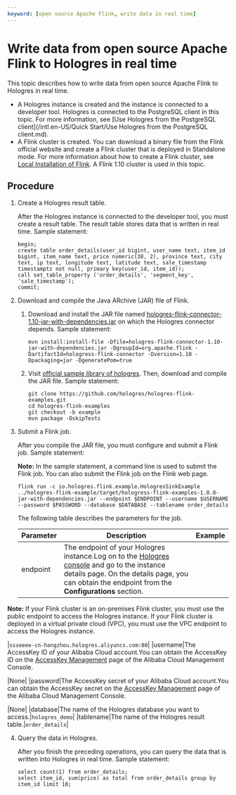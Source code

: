 ```yaml
---
keyword: [open source Apache Flink, write data in real time]
---
```


# Write data from open source Apache Flink to Hologres in real time

This topic describes how to write data from open source Apache Flink to Hologres in real time.

-   A Hologres instance is created and the instance is connected to a developer tool. Hologres is connected to the PostgreSQL client in this topic. For more information, see [Use Hologres from the PostgreSQL client](/intl.en-US/Quick Start/Use Hologres from the PostgreSQL client.md).
-   A Flink cluster is created. You can download a binary file from the Flink official website and create a Flink cluster that is deployed in Standalone mode. For more information about how to create a Flink cluster, see [Local Installation of Flink](https://ci.apache.org/projects/flink/flink-docs-release-1.11/try-flink/local_installation.html). A Flink 1.10 cluster is used in this topic.

## Procedure

1.  Create a Hologres result table.

    After the Hologres instance is connected to the developer tool, you must create a result table. The result table stores data that is written in real time. Sample statement:

    ```
    begin;
    create table order_details(user_id bigint, user_name text, item_id bigint, item_name text, price numeric(38, 2), province text, city text, ip text, longitude text, latitude text, sale_timestamp timestamptz not null, primary key(user_id, item_id));
    call set_table_property ('order_details', 'segment_key', 'sale_timestamp');
    commit;
    ```

2.  Download and compile the Java ARchive \(JAR\) file of Flink.

    1.  Download and install the JAR file named [hologres-flink-connector-1.10-jar-with-dependencies.jar](http://docs-aliyun.cn-hangzhou.oss.aliyun-inc.com/assets/attach/171614/cn_zh/1612665223522/hologres-flink-connector-1.10-jar-with-dependencies.jar) on which the Hologres connector depends. Sample statement:

        ```
        mvn install:install-file -Dfile=hologres-flink-connector-1.10-jar-with-dependencies.jar -DgroupId=org.apache.flink -DartifactId=hologress-flink-connector -Dversion=1.10 -Dpackaging=jar -DgeneratePom=true
        ```

    2.  Visit [official sample library of hologres](https://github.com/hologres/hologres-flink-examples). Then, download and compile the JAR file. Sample statement:

        ```
        git clone https://github.com/hologres/hologres-flink-examples.git
        cd hologres-flink-examples
        git checkout -b example
        mvn package -DskipTests
        ```

3.  Submit a Flink job.

    After you compile the JAR file, you must configure and submit a Flink job. Sample statement:

    **Note:** In the sample statement, a command line is used to submit the Flink job. You can also submit the Flink job on the Flink web page.

    ```
    flink run -c io.hologres.flink.example.HologresSinkExample ../hologres-flink-example/target/hologress-flink-examples-1.0.0-jar-with-dependencies.jar --endpoint $ENDPOINT --username $USERNAME --password $PASSWORD --database $DATABASE --tablename order_details
    ```

    The following table describes the parameters for the job.

    |Parameter|Description|Example|
    |---------|-----------|-------|
    |endpoint|The endpoint of your Hologres instance.Log on to the [Hologres console](https://hologram.console.aliyun.com/#/instance) and go to the instance details page. On the details page, you can obtain the endpoint from the **Configurations** section.

**Note:** If your Flink cluster is an on-premises Flink cluster, you must use the public endpoint to access the Hologres instance. If your Flink cluster is deployed in a virtual private cloud \(VPC\), you must use the VPC endpoint to access the Hologres instance.

|`ssseeee-cn-hangzhou.hologres.aliyuncs.com:80`|
    |username|The AccessKey ID of your Alibaba Cloud account.You can obtain the AccessKey ID on the [AccessKey Management](https://usercenter.console.aliyun.com/?spm=5176.2020520153.nav-right.dak.3bcf415dCWGUBj#/manage/ak) page of the Alibaba Cloud Management Console.

|None|
    |password|The AccessKey secret of your Alibaba Cloud account.You can obtain the AccessKey secret on the [AccessKey Management](https://usercenter.console.aliyun.com/?spm=5176.2020520153.nav-right.dak.3bcf415dCWGUBj#/manage/ak) page of the Alibaba Cloud Management Console.

|None|
    |database|The name of the Hologres database you want to access.|`hologres_demo`|
    |tablename|The name of the Hologres result table.|`order_details`|

4.  Query the data in Hologres.

    After you finish the preceding operations, you can query the data that is written into Hologres in real time. Sample statement:

    ```
    select count(1) from order_details;
    select item_id, sum(price) as total from order_details group by item_id limit 10;
    ```


